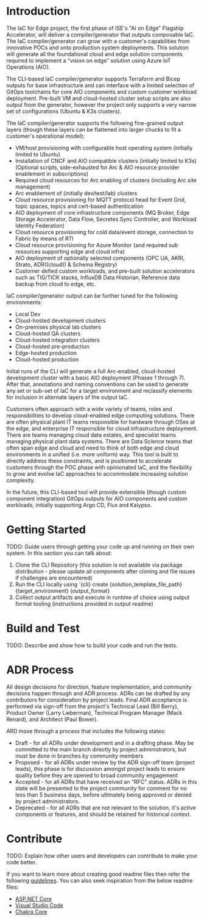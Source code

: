 # Introduction 
The IaC for Edge project, the first phase of ISE's "AI on Edge" Flagship Accelerator, will deliver a compiler/generator that outputs composable IaC. The IaC compiler/generator can grow with a customer's capabilities from innovative POCs and onto production system deployments. This solution will generate all the foundational cloud and edge solution components required to implement a “vision on edge” solution using Azure IoT Operations (AIO).

The CLI-based IaC compiler/generator supports Terraform and Bicep outputs for base infrastructure and can interface with a limited selection of GitOps toolchains for core AIO components and custom customer workload deployment. Pre-built VM and cloud-hosted cluster setup scripts are also output from the generator, however the project only supports a very narrow set of configurations (Ubuntu & K3s clusters). 

The IaC compiler/generator supports the following fine-grained output layers (though these layers can be flattened into larger chucks to fit a customer's operational model):

* VM/host provisioning with configurable host operating system (initially limited to Ubuntu)
* Installation of CNCF and AIO compatible clusters (initially limited to K3s)
(Optional scripts, side-exhausted for Arc & AIO resource provider enablement in subscriptions)
* Required cloud resources for Arc enabling of clusters (including Arc site management)
* Arc enablement of (initially dev/test/lab) clusters
* Cloud resource provisioning for MQTT protocol head for Event Grid, topic spaces, topics and cert-based authentication
* AIO deployment of core infrastructure components (MQ Broker, Edge Storage Accelerator, Data Flow, Secretes Sync Controller, and Workload Identity Federation)
* Cloud resource provisioning for cold data/event storage, connection to Fabric by means of RTI
* Cloud resource provisioning for Azure Monitor (and required sub resources supporting edge and cloud infra)
* AIO deployment of optionally selected components (OPC UA, AKRI, Strato, ADR((cloud)) & Schema Registry)
* Customer defied custom workloads, and pre-built solution accelerators such as TIG/TICK stacks, InfluxDB Data Historian, Reference data backup from cloud to edge, etc.

IaC compiler/generator output can be further tuned for the following environments:

* Local Dev
* Cloud-hosted development clusters
* On-premises physical lab clusters
* Cloud-hosted QA clusters
* Cloud-hosted integration clusters
* Cloud-hosted pre-production
* Edge-hosted production
* Cloud-hosted production

Initial runs of the CLI will generate a full Arc-enabled, cloud-hosted development cluster with a basic AIO deployment (Phases 1 through 7). After that, annotations and naming conventions can be used to generate any set or sub-set of IaC for a target environment and reclassify elements for inclusion in alternate layers of the output IaC.
 
Customers often approach with a wide variety of teams, roles and responsibilities to develop cloud-enabled edge computing solutions. There are often physical plant IT teams responsible for hardware through OSes at the edge, and enterprise IT responsible for cloud infrastructure deployment. There are teams managing cloud data estates, and specialist teams managing physical plant data systems. There are Data Science teams that often span edge and cloud and need to think of both edge and cloud environments in a unified (i.e. more uniform) way. This tool is built to directly address these constraints, and is positioned to accelerate customers through the POC phase with opinionated IaC, and the flexibility to grow and evolve IaC approaches to accommodate increasing solution complexity. 

In the future, this CLI-based tool will provide extensible (though custom component integration) GitOps outputs for AIO components and custom workloads, initially supporting Argo CD, Flux and Kalypso.

# Getting Started
TODO: Guide users through getting your code up and running on their own system. In this section you can talk about:
1.	Clone the CLI Repository (this solution is not available via package distribution - please update all components after cloning and file issues if challenges are encountered)
2.	Run the CLI locally using `{cli} create {solution_template_file_path} {target_environment} {output_format} 
3.	Collect output artifacts and execute in runtime of choice using output format tooling (instructions provided in output readme)

# Build and Test
TODO: Describe and show how to build your code and run the tests. 

# ADR Process
All design decisions for direction, feature implementation, and community decisions happen through and ADR process. ADRs can be drafted by any contributors for consideration by project leads. Final ADR acceptance is performed via sign-off from the project's Technical Lead (Bill Berry), Product Owner (Larry Lieberman), Technical Program Manager (Mack Renard), and Architect (Paul Bower).

ARD move through a process that includes the following states:

* Draft - for all ADRs under development and in a drafting phase. May be committed to the main branch directly by project administrators, but must be done in branches by community members
* Proposed - for all ADRs under review by the ADR sign-off team (project leads), this phase is for discussion amongst project leads to ensure quality before they are opened to broad community engagement
* Accepted - for all ADRs that have received an "RFC" status. ADRs in this state will be presented to the project community for comment for no less than 5 business days, before ultimately being approved or denied by project administrators. 
* Deprecated - for all ADRs that are not relevant to the solution, it's active components or features, and should be retained for historical context. 

# Contribute
TODO: Explain how other users and developers can contribute to make your code better. 

If you want to learn more about creating good readme files then refer the following [guidelines](https://docs.microsoft.com/en-us/azure/devops/repos/git/create-a-readme?view=azure-devops). You can also seek inspiration from the below readme files:
- [ASP.NET Core](https://github.com/aspnet/Home)
- [Visual Studio Code](https://github.com/Microsoft/vscode)
- [Chakra Core](https://github.com/Microsoft/ChakraCore)
